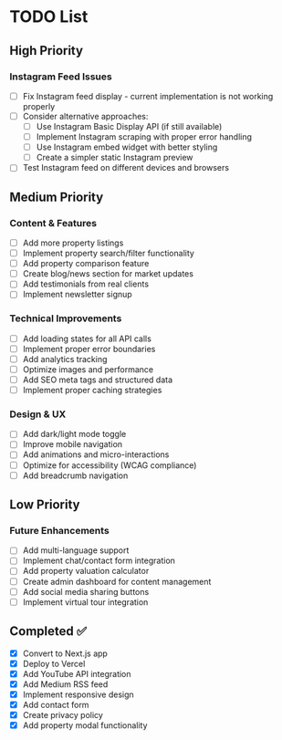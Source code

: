 # TODO List

## High Priority

### Instagram Feed Issues
- [ ] Fix Instagram feed display - current implementation is not working properly
- [ ] Consider alternative approaches:
  - [ ] Use Instagram Basic Display API (if still available)
  - [ ] Implement Instagram scraping with proper error handling
  - [ ] Use Instagram embed widget with better styling
  - [ ] Create a simpler static Instagram preview
- [ ] Test Instagram feed on different devices and browsers

## Medium Priority

### Content & Features
- [ ] Add more property listings
- [ ] Implement property search/filter functionality
- [ ] Add property comparison feature
- [ ] Create blog/news section for market updates
- [ ] Add testimonials from real clients
- [ ] Implement newsletter signup

### Technical Improvements
- [ ] Add loading states for all API calls
- [ ] Implement proper error boundaries
- [ ] Add analytics tracking
- [ ] Optimize images and performance
- [ ] Add SEO meta tags and structured data
- [ ] Implement proper caching strategies

### Design & UX
- [ ] Add dark/light mode toggle
- [ ] Improve mobile navigation
- [ ] Add animations and micro-interactions
- [ ] Optimize for accessibility (WCAG compliance)
- [ ] Add breadcrumb navigation

## Low Priority

### Future Enhancements
- [ ] Add multi-language support
- [ ] Implement chat/contact form integration
- [ ] Add property valuation calculator
- [ ] Create admin dashboard for content management
- [ ] Add social media sharing buttons
- [ ] Implement virtual tour integration

## Completed ✅
- [x] Convert to Next.js app
- [x] Deploy to Vercel
- [x] Add YouTube API integration
- [x] Add Medium RSS feed
- [x] Implement responsive design
- [x] Add contact form
- [x] Create privacy policy
- [x] Add property modal functionality 
